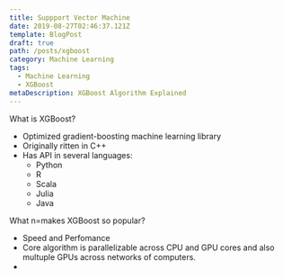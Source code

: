 ```yaml
---
title: Suppport Vector Machine
date: 2019-08-27T02:46:37.121Z
template: BlogPost
draft: true
path: /posts/xgboost
category: Machine Learning
tags:
  - Machine Learning
  - XGBoost
metaDescription: XGBoost Algorithm Explained
---
```


What is XGBoost?

- Optimized gradient-boosting machine learning library
- Originally ritten in C++
- Has API in several languages:
  - Python
  - R
  - Scala
  - Julia
  - Java

What n=makes XGBoost so popular?

- Speed and Perfomance
- Core algorithm is parallelizable across CPU and GPU cores and also multuple GPUs across networks of computers.
-
